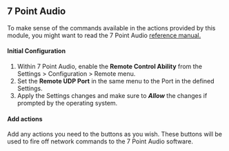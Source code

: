## 7 Point Audio
To make sense of the commands available in the actions provided by this module, you might want to read the 7 Point Audio [reference manual.](file:///C:/7PointAudio/doc/remoteprotocol.html)

#### Initial Configuration
1. Within 7 Point Audio, enable the **Remote Control Ability** from the Settings > Configuration > Remote menu.
2. Set the **Remote UDP Port** in the same menu to the Port in the defined Settings.
3. Apply the Settings changes and make sure to ***Allow*** the changes if prompted by the operating system.

#### Add actions
Add any actions you need to the buttons as you wish. These buttons will be used to fire off network commands to the 7 Point Audio software.